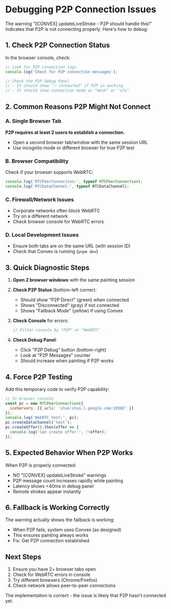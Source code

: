 # Debugging P2P Connection Issues

The warning "[CONVEX] updateLiveStroke - P2P should handle this!" indicates that P2P is not connecting properly. Here's how to debug:

## 1. Check P2P Connection Status

In the browser console, check:
```javascript
// Look for P2P connection logs
console.log('Check for P2P connection messages');

// Check the P2P Debug Panel
// - It should show "✓ Connected" if P2P is working
// - It should show connection mode as "mesh" or "sfu"
```

## 2. Common Reasons P2P Might Not Connect

### A. Single Browser Tab
**P2P requires at least 2 users to establish a connection.**
- Open a second browser tab/window with the same session URL
- Use incognito mode or different browser for true P2P test

### B. Browser Compatibility
Check if your browser supports WebRTC:
```javascript
console.log('RTCPeerConnection:', typeof RTCPeerConnection);
console.log('RTCDataChannel:', typeof RTCDataChannel);
```

### C. Firewall/Network Issues
- Corporate networks often block WebRTC
- Try on a different network
- Check browser console for WebRTC errors

### D. Local Development Issues
- Ensure both tabs are on the same URL (with session ID)
- Check that Convex is running (`pnpm dev`)

## 3. Quick Diagnostic Steps

1. **Open 2 browser windows** with the same painting session
2. **Check P2P Status** (bottom-left corner):
   - Should show "P2P Direct" (green) when connected
   - Shows "Disconnected" (gray) if not connected
   - Shows "Fallback Mode" (yellow) if using Convex

3. **Check Console** for errors:
   ```javascript
   // Filter console by "P2P" or "WebRTC"
   ```

4. **Check Debug Panel**:
   - Click "P2P Debug" button (bottom-right)
   - Look at "P2P Messages" counter
   - Should increase when painting if P2P works

## 4. Force P2P Testing

Add this temporary code to verify P2P capability:
```javascript
// In browser console
const pc = new RTCPeerConnection({
  iceServers: [{ urls: 'stun:stun.l.google.com:19302' }]
});
console.log('WebRTC test:', pc);
pc.createDataChannel('test');
pc.createOffer().then(offer => {
  console.log('Can create offer:', !!offer);
});
```

## 5. Expected Behavior When P2P Works

When P2P is properly connected:
- NO "[CONVEX] updateLiveStroke" warnings
- P2P message count increases rapidly while painting
- Latency shows <40ms in debug panel
- Remote strokes appear instantly

## 6. Fallback is Working Correctly

The warning actually shows the fallback is working:
- When P2P fails, system uses Convex (as designed)
- This ensures painting always works
- Fix: Get P2P connection established

## Next Steps

1. Ensure you have 2+ browser tabs open
2. Check for WebRTC errors in console
3. Try different browsers (Chrome/Firefox)
4. Check network allows peer-to-peer connections

The implementation is correct - the issue is likely that P2P hasn't connected yet.